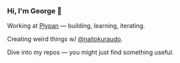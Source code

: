 ### Hi, I'm George 👋

Working at [Plypan](https://www.plypan.com/) — building, learning, iterating.

Creating weird things w/ [@naitokuraudo](https://github.com/naitokuraudo).

Dive into my repos — you might just find something useful.
